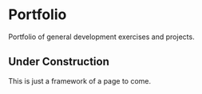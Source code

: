 # Portfolio
Portfolio of general development exercises and projects.

## Under Construction
This is just a framework of a page to come.
